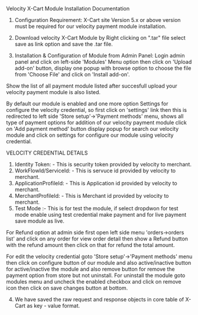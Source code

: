 Velocity X-Cart Module Installation Documentation 

1.	Configuration Requirement:  X-Cart site Version 5.x or above version must be required for our velocity payment module installation.
2. Download velocity X-Cart Module by Right clicking on ".tar" file select save as link option and save the .tar file.

3.	Installation & Configuration of Module from Admin Panel:
	  Login admin panel and click on left-side 'Modules' Menu option then click on 'Upload add-on' button, display one popup with browse option to choose the file from 'Choose File' and click on 'Install add-on'.

Show the list of all payment module listed after succesfull upload your velocity payment module is also listed.

By default our module is enabled and one more option Settings for configure the velocity credential, so first click on 'settings' link then this is redirected to left side 'Store setup'->'Payment methods' menu, shows all type of payment options for addition of our velocity payment module click on 'Add payment method' button display popup for search our velocity module and click on settings for configure our module using velocity credential.

VELOCITY CREDENTIAL DETAILS
1.	Identity Token: - This is security token provided by velocity to merchant.
2.	WorkFlowId/ServiceId: - This is servuce id provided by velocity to merchant.
3.	ApplicationProfileId: - This is Application id provided by velocity to merchant.
4.	MerchantProfileId: - This is Merchant id provided by velocity to merchant.
5.	Test Mode :- This is for test the module, if select dropdwon for test mode enable using test credential make payment and for live payment save module as live.

For Refund option at admin side first open left side menu 'orders->orders list' and click on any order for view order detail then show a Refund button with the refund amount then click on that for refund the total amount.

For edit the velocity credential goto 'Store setup'->'Payment methods' menu then click on configure button of our module and also active/inactive button for active/inactive the module and also remove button for remove the payment option from store but not uninstall. For uninstall the module goto modules menu and uncheck the enabled checkbox and click on remove icon then click on save changes button at bottom. 

4.  We have saved the raw request and response objects in core table of X-Cart as key - value format.